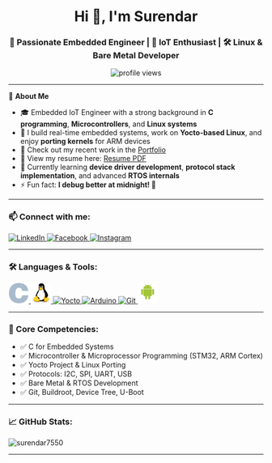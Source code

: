 <h1 align="center">Hi 👋, I'm Surendar</h1>
<h3 align="center">🔧 Passionate Embedded Engineer | 🔌 IoT Enthusiast | 🛠️ Linux & Bare Metal Developer</h3>

<p align="center">
  <img src="https://komarev.com/ghpvc/?username=surendar7550&label=Profile%20views&color=0e75b6&style=flat" alt="profile views" />
</p>

---

🚀 **About Me**

- 🎓 Embedded IoT Engineer with a strong background in **C programming**, **Microcontrollers**, and **Linux systems**
- 🔬 I build real-time embedded systems, work on **Yocto-based Linux**, and enjoy **porting kernels** for ARM devices
- 📂 Check out my recent work in the [Portfolio](http://127.0.0.1:5500/Index.html)
- 📄 View my resume here: [Resume PDF](https://drive.google.com/file/d/11ht8rRCnK99aOpmZee1TgOsC04IzTQ1S/view?usp=drivesdk)
- 🌱 Currently learning **device driver development**, **protocol stack implementation**, and advanced **RTOS internals**
- ⚡ Fun fact: **I debug better at midnight! 🌙**

---

<h3 align="left">📫 Connect with me:</h3>
<p align="left">
  <a href="https://www.linkedin.com/in/surendar1711" target="_blank">
    <img src="https://raw.githubusercontent.com/rahuldkjain/github-profile-readme-generator/master/src/images/icons/Social/linked-in-alt.svg" alt="LinkedIn" height="30" width="40" />
  </a>
  <a href="https://www.facebook.com/profile.php?id=100024863994179" target="_blank">
    <img src="https://raw.githubusercontent.com/rahuldkjain/github-profile-readme-generator/master/src/images/icons/Social/facebook.svg" alt="Facebook" height="30" width="40" />
  </a>
  <a href="https://www.instagram.com/mt_.paradise" target="_blank">
    <img src="https://raw.githubusercontent.com/rahuldkjain/github-profile-readme-generator/master/src/images/icons/Social/instagram.svg" alt="Instagram" height="30" width="40" />
  </a>
</p>

---

<h3 align="left">🛠️ Languages & Tools:</h3>
<p align="left">
  <a href="https://www.cprogramming.com/" target="_blank" rel="noreferrer">
    <img src="https://raw.githubusercontent.com/devicons/devicon/master/icons/c/c-original.svg" alt="C" width="40" height="40"/>
  </a>
  <a href="https://www.linux.org/" target="_blank" rel="noreferrer">
    <img src="https://raw.githubusercontent.com/devicons/devicon/master/icons/linux/linux-original.svg" alt="Linux" width="40" height="40"/>
  </a>
  <a href="https://yoctoproject.org/" target="_blank" rel="noreferrer">
    <img src="https://www.yoctoproject.org/wp-content/uploads/2021/04/yocto_project_logo.png" alt="Yocto" width="40" height="40"/>
  </a>
  <a href="https://www.arduino.cc/" target="_blank" rel="noreferrer">
    <img src="https://cdn.worldvectorlogo.com/logos/arduino-1.svg" alt="Arduino" width="40" height="40"/>
  </a>
  <a href="https://git-scm.com/" target="_blank" rel="noreferrer">
    <img src="https://www.vectorlogo.zone/logos/git-scm/git-scm-icon.svg" alt="Git" width="40" height="40"/>
  </a>
  <a href="https://developer.android.com" target="_blank" rel="noreferrer">
    <img src="https://raw.githubusercontent.com/devicons/devicon/master/icons/android/android-original-wordmark.svg" alt="Android" width="40" height="40"/>
  </a>
</p>

---

<h3 align="left">🧠 Core Competencies:</h3>

- ✅ C for Embedded Systems
- ✅ Microcontroller & Microprocessor Programming (STM32, ARM Cortex)
- ✅ Yocto Project & Linux Porting
- ✅ Protocols: I2C, SPI, UART, USB
- ✅ Bare Metal & RTOS Development
- ✅ Git, Buildroot, Device Tree, U-Boot

---

<h3 align="left">📈 GitHub Stats:</h3>

<p align="left">
  <img src="https://github-readme-stats.vercel.app/api?username=surendar7550&show_icons=true&locale=en" alt="surendar7550" />
</p>

---
